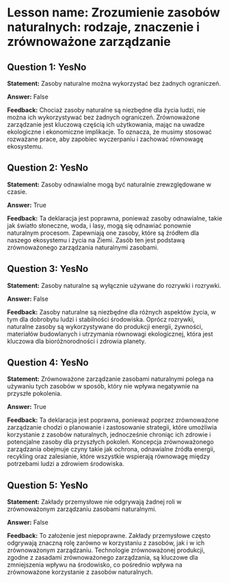 # Lesson name: Zrozumienie zasobów naturalnych: rodzaje, znaczenie i zrównoważone zarządzanie

## Question 1: YesNo

**Statement:** Zasoby naturalne można wykorzystać bez żadnych ograniczeń.

**Answer:** False

**Feedback:**
Chociaż zasoby naturalne są niezbędne dla życia ludzi, nie można ich wykorzystywać bez żadnych ograniczeń. Zrównoważone zarządzanie jest kluczową częścią ich użytkowania, mając na uwadze ekologiczne i ekonomiczne implikacje. To oznacza, że musimy stosować rozważane prace, aby zapobiec wyczerpaniu i zachować równowagę ekosystemu.


## Question 2: YesNo

**Statement:** Zasoby odnawialne mogą być naturalnie zrewzględowane w czasie.

**Answer:** True

**Feedback:**
Ta deklaracja jest poprawna, ponieważ zasoby odnawialne, takie jak światło słoneczne, woda, i lasy, mogą się odnawiać ponownie naturalnym procesom. Zapewniają one zasoby, które są źródłem dla naszego ekosystemu i życia na Ziemi. Zasób ten jest podstawą zrównoważonego zarządzania naturalnymi zasobami.


## Question 3: YesNo

**Statement:** Zasoby naturalne są wyłącznie używane do rozrywki i rozrywki.

**Answer:** False

**Feedback:**
Zasoby naturalne są niezbędne dla różnych aspektów życia, w tym dla dobrobytu ludzi i stabilności środowiska. Oprócz rozrywki, naturalne zasoby są wykorzystywane do produkcji energii, żywności, materiałów budowlanych i utrzymania równowagi ekologicznej, która jest kluczowa dla bioróżnorodności i zdrowia planety.


## Question 4: YesNo

**Statement:** Zrównoważone zarządzanie zasobami naturalnymi polega na używaniu tych zasobów w sposób, który nie wpływa negatywnie na przyszłe pokolenia.

**Answer:** True

**Feedback:**
Ta deklaracja jest poprawna, ponieważ poprzez zrównoważone zarządzanie chodzi o planowanie i zastosowanie strategii, które umożliwia korzystanie z zasobów naturalnych, jednocześnie chroniąc ich zdrowie i potencjalne zasoby dla przyszłych pokoleń. Koncepcja zrównoważonego zarządzania obejmuje czyny takie jak ochrona, odnawialne źródła energii, recykling oraz zalesianie, które wszystkie wspierają równowagę między potrzebami ludzi a zdrowiem środowiska.


## Question 5: YesNo

**Statement:** Zakłady przemysłowe nie odgrywają żadnej roli w zrównoważonym zarządzaniu zasobami naturalnymi.

**Answer:** False

**Feedback:**
To założenie jest niepoprawne. Zakłady przemysłowe często odgrywają znaczną rolę zarówno w korzystaniu z zasobów, jak i w ich zrównoważonym zarządzaniu. Technologie zrównoważonej produkcji, zgodne z zasadami zrównoważonego zarządzania, są kluczowe dla zmniejszenia wpływu na środowisko, co pośrednio wpływa na zrównoważone korzystanie z zasobów naturalnych.

